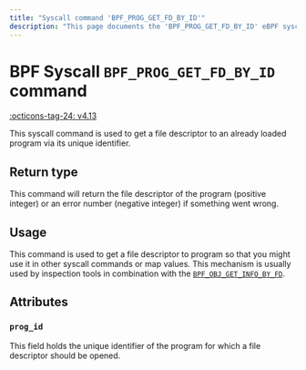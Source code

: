 ```yaml
---
title: "Syscall command 'BPF_PROG_GET_FD_BY_ID'"
description: "This page documents the 'BPF_PROG_GET_FD_BY_ID' eBPF syscall command, including its defintion, usage, program types that can use it, and examples."
---
```

# BPF Syscall `BPF_PROG_GET_FD_BY_ID` command

<!-- [FEATURE_TAG](BPF_PROG_GET_FD_BY_ID) -->
[:octicons-tag-24: v4.13](https://github.com/torvalds/linux/commit/b16d9aa4c2b90af8d2c3201e245150f8c430c3bc)
<!-- [/FEATURE_TAG] -->

This syscall command is used to get a file descriptor to an already loaded program via its unique identifier.

## Return type

This command will return the file descriptor of the program (positive integer) or an error number (negative integer) if something went wrong.

## Usage

This command is used to get a file descriptor to program so that you might use it in other syscall commands or map values. This mechanism is usually used by inspection tools in combination with the [`BPF_OBJ_GET_INFO_BY_FD`](BPF_OBJ_GET_INFO_BY_FD.md).

## Attributes

### `prog_id`

This field holds the unique identifier of the program for which a file descriptor should be opened.

